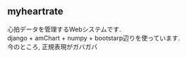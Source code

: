 ## myheartrate
心拍データを管理するWebシステムです.  
django + amChart + numpy + bootstarp辺りを使っています.  
今のところ, 正規表現がガバガバ  
